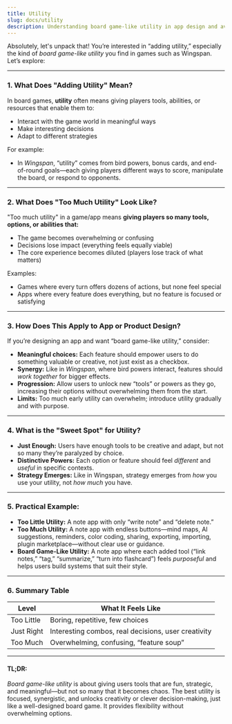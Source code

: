 ```yaml
---
title: Utility
slug: docs/utility
description: Understanding board game-like utility in app design and avoiding feature overload
---
```

Absolutely, let's unpack that! You’re interested in “adding utility,” especially the kind of *board game-like utility* you find in games such as Wingspan. Let’s explore:

---

### 1. **What Does "Adding Utility" Mean?**

In board games, **utility** often means giving players tools, abilities, or resources that enable them to:

* Interact with the game world in meaningful ways
* Make interesting decisions
* Adapt to different strategies

For example:

* In *Wingspan*, “utility” comes from bird powers, bonus cards, and end-of-round goals—each giving players different ways to score, manipulate the board, or respond to opponents.

---

### 2. **What Does "Too Much Utility" Look Like?**

"Too much utility" in a game/app means **giving players so many tools, options, or abilities that:**

* The game becomes overwhelming or confusing
* Decisions lose impact (everything feels equally viable)
* The core experience becomes diluted (players lose track of what matters)

Examples:

* Games where every turn offers dozens of actions, but none feel special
* Apps where every feature does everything, but no feature is focused or satisfying

---

### 3. **How Does This Apply to App or Product Design?**

If you’re designing an app and want “board game-like utility,” consider:

* **Meaningful choices:** Each feature should empower users to do something valuable or creative, not just exist as a checkbox.
* **Synergy:** Like in *Wingspan*, where bird powers interact, features should *work together* for bigger effects.
* **Progression:** Allow users to unlock new “tools” or powers as they go, increasing their options without overwhelming them from the start.
* **Limits:** Too much early utility can overwhelm; introduce utility gradually and with purpose.

---

### 4. **What is the "Sweet Spot" for Utility?**

* **Just Enough:** Users have enough tools to be creative and adapt, but not so many they’re paralyzed by choice.
* **Distinctive Powers:** Each option or feature should feel *different* and *useful* in specific contexts.
* **Strategy Emerges:** Like in Wingspan, strategy emerges from *how* you use your utility, not *how much* you have.

---

### 5. **Practical Example:**

* **Too Little Utility:** A note app with only “write note” and “delete note.”
* **Too Much Utility:** A note app with endless buttons—mind maps, AI suggestions, reminders, color coding, sharing, exporting, importing, plugin marketplace—without clear use or guidance.
* **Board Game-Like Utility:** A note app where each added tool (“link notes,” “tag,” “summarize,” “turn into flashcard”) feels *purposeful* and helps users build systems that suit their style.

---

### 6. **Summary Table**

| Level      | What It Feels Like                                  |
| ---------- | --------------------------------------------------- |
| Too Little | Boring, repetitive, few choices                     |
| Just Right | Interesting combos, real decisions, user creativity |
| Too Much   | Overwhelming, confusing, “feature soup”             |

---

#### **TL;DR:**

*Board game-like utility* is about giving users tools that are fun, strategic, and meaningful—but not so many that it becomes chaos. The best utility is focused, synergistic, and unlocks creativity or clever decision-making, just like a well-designed board game. It provides flexibility without overwhelming options.


